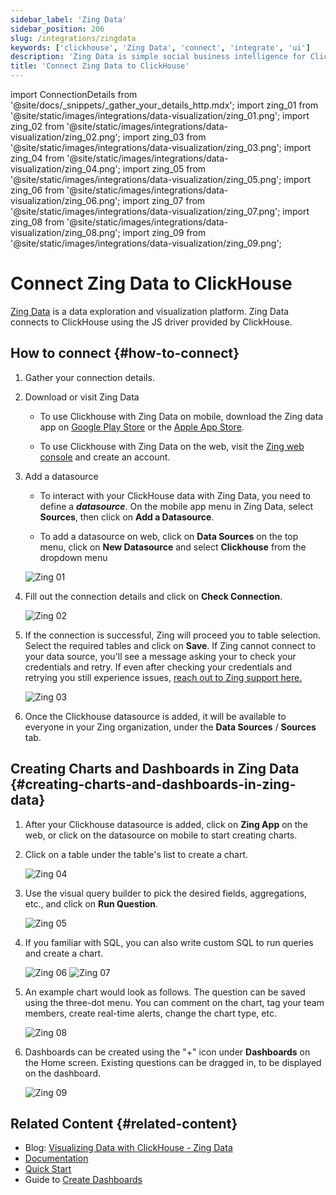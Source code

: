 ```yaml
---
sidebar_label: 'Zing Data'
sidebar_position: 206
slug: /integrations/zingdata
keywords: ['clickhouse', 'Zing Data', 'connect', 'integrate', 'ui']
description: 'Zing Data is simple social business intelligence for ClickHouse, made for iOS, Android and the web.'
title: 'Connect Zing Data to ClickHouse'
---
```


import ConnectionDetails from '@site/docs/_snippets/_gather_your_details_http.mdx';
import zing_01 from '@site/static/images/integrations/data-visualization/zing_01.png';
import zing_02 from '@site/static/images/integrations/data-visualization/zing_02.png';
import zing_03 from '@site/static/images/integrations/data-visualization/zing_03.png';
import zing_04 from '@site/static/images/integrations/data-visualization/zing_04.png';
import zing_05 from '@site/static/images/integrations/data-visualization/zing_05.png';
import zing_06 from '@site/static/images/integrations/data-visualization/zing_06.png';
import zing_07 from '@site/static/images/integrations/data-visualization/zing_07.png';
import zing_08 from '@site/static/images/integrations/data-visualization/zing_08.png';
import zing_09 from '@site/static/images/integrations/data-visualization/zing_09.png';

# Connect Zing Data to ClickHouse

<a href="https://www.zingdata.com/" target="_blank">Zing Data</a> is a data exploration and visualization platform. Zing Data connects to ClickHouse using the JS driver provided by ClickHouse. 

## How to connect {#how-to-connect}
1. Gather your connection details.
<ConnectionDetails />

2. Download or visit Zing Data

    * To use Clickhouse with Zing Data on mobile, download the Zing data app on [Google Play Store](https://play.google.com/store/apps/details?id=com.getzingdata.android) or the [Apple App Store](https://apps.apple.com/us/app/zing-data-collaborative-bi/id1563294091).
    
    * To use Clickhouse with Zing Data on the web, visit the [Zing web console](https://console.getzingdata.com/) and create an account.

3. Add a datasource

    * To interact with your ClickHouse data with Zing Data, you need to define a **_datasource_**. On the mobile app menu in Zing Data, select **Sources**, then click on **Add a Datasource**.

    * To add a datasource on web, click on **Data Sources** on the top menu, click on **New Datasource** and select **Clickhouse** from the dropdown menu
    
    <img src={zing_01} alt="Zing 01"/>
    <br/>

4. Fill out the connection details and click on **Check Connection**.

    <img src={zing_02} alt="Zing 02"/>
    <br/>

5. If the connection is successful, Zing will proceed you to table selection. Select the required tables and click on **Save**. If Zing cannot connect to your data source, you'll see a message asking your to check your credentials and retry. If even after checking your credentials and retrying you still experience issues, <a id="contact_link" href="mailto:hello@getzingdata.com">reach out to Zing support here.</a>

    <img src={zing_03} alt="Zing 03"/>
    <br/>

6. Once the Clickhouse datasource is added, it will be available to everyone in your Zing organization, under the **Data Sources** / **Sources** tab.

## Creating Charts and Dashboards in Zing Data {#creating-charts-and-dashboards-in-zing-data}

1. After your Clickhouse datasource is added, click on **Zing App** on the web, or click on the datasource on mobile to start creating charts.

2. Click on a table under the table's list to create a chart.

    <img src={zing_04} alt="Zing 04"/>
    <br/>

3. Use the visual query builder to pick the desired fields, aggregations, etc., and click on **Run Question**.

    <img src={zing_05} alt="Zing 05"/>
    <br/>

4. If you familiar with SQL, you can also write custom SQL to run queries and create a chart.

    <img src={zing_06} alt="Zing 06"/>
    <img src={zing_07} alt="Zing 07"/>

5. An example chart would look as follows. The question can be saved using the three-dot menu. You can comment on the chart, tag your team members, create real-time alerts, change the chart type, etc.

    <img src={zing_08} alt="Zing 08"/>
    <br/>

6. Dashboards can be created using the "+" icon under **Dashboards** on the Home screen. Existing questions can be dragged in, to be displayed on the dashboard.

    <img src={zing_09} alt="Zing 09"/>
    <br/>

## Related Content {#related-content}

- Blog: [Visualizing Data with ClickHouse - Zing Data](https://getzingdata.com/blog/zing-adds-support-for-clickhouse-as-a-data-source/)
- [Documentation](https://docs.getzingdata.com/docs/)
- [Quick Start](https://getzingdata.com/quickstart/)
- Guide to [Create Dashboards](https://getzingdata.com/blog/new-feature-create-multi-question-dashboards/)
